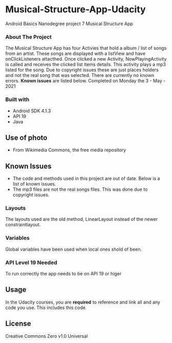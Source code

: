 # Musical-Structure-App-Udacity
Android Basics Nanodegree project 7 Musical Structure App
### About The Project ###
The Musical Structure App has four Activies that hold a album / list of songs from an artist. These songs are displayed with a listView and have onClickListeners attacthed. Once clicked a new Activity, NowPlayingActivity is called and receives the clicked list items details. This activity plays a mp3 listed for the song. Due to copyright issues these are just places holders and not the real song that was selected. There are currently no known errors. __Known issues__ are listed below.
Completed on Monday the 3 - May - 2021
### Built with ###
- Android SDK 4.1.3
- API 19
- Java

## Use of photo ##
- From Wikimedia Commons, the free media repository


## Known Issues ##
- The code and methods used in this project are out of date. Below is a list of known issues.
- The mp3 files are not the real songs files. This was done due to copyright issues.

### Layouts ###
The layouts used are the old method, LinearLayout instead of the newer constraintlayout.

### Variables ###
Global variables have been used when local ones shold of been.

### API Level 19 Needed ###
To run correctly the app needs to be on API 19 or higer

## Usage ##
In the Udacity courses, you are **required** to reference and link all and any code you use. This includes this code.

## License ##
Creative Commons Zero v1.0 Universal
